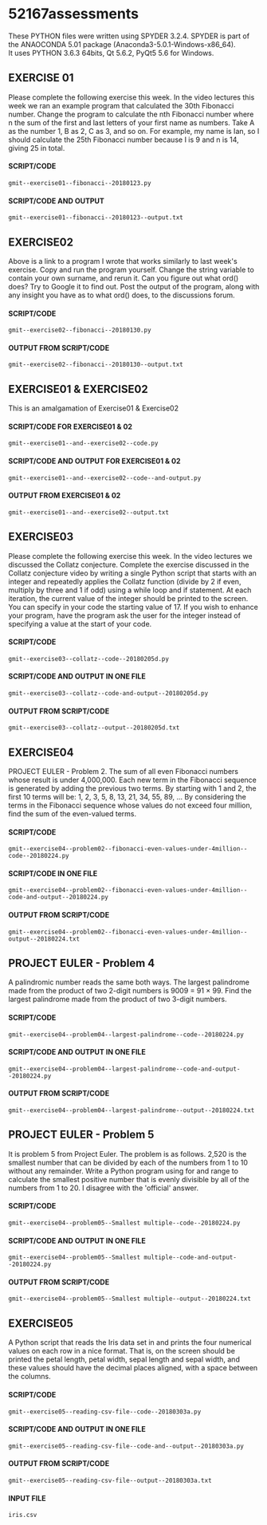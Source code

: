 # 52167assessments

These PYTHON files were written using SPYDER 3.2.4.  SPYDER is part of the ANAOCONDA 5.01 package (Anaconda3-5.0.1-Windows-x86_64).  
It uses PYTHON 3.6.3 64bits, Qt 5.6.2, PyQt5 5.6 for Windows.

## EXERCISE 01
Please complete the following exercise this week. In the video lectures this 
week we ran an example program that calculated the 30th Fibonacci number. 
Change the program to calculate the nth Fibonacci number where n the sum of 
the first and last letters of your first name as numbers. 
Take A as the number 1, B as 2, C as 3, and so on. 
For example, my name is Ian, so I should calculate the 25th Fibonacci number 
because I is 9 and n is 14, giving 25 in total.

#### SCRIPT/CODE
	gmit--exercise01--fibonacci--20180123.py
#### SCRIPT/CODE AND OUTPUT
	gmit--exercise01--fibonacci--20180123--output.txt

## EXERCISE02
Above is a link to a program I wrote that works similarly to last week's 
exercise. Copy and run the program yourself. Change the string variable 
to contain your own surname, and rerun it. Can you figure out what ord()
does? Try to Google it to find out. Post the output of the program, along
with any insight you have as to what ord() does, to the discussions forum.

#### SCRIPT/CODE	
	gmit--exercise02--fibonacci--20180130.py
#### OUTPUT FROM SCRIPT/CODE
	gmit--exercise02--fibonacci--20180130--output.txt	
	
## EXERCISE01 & EXERCISE02
This is an amalgamation of Exercise01 & Exercise02
	
#### SCRIPT/CODE FOR EXERCISE01 & 02
	gmit--exercise01--and--exercise02--code.py	
#### SCRIPT/CODE AND OUTPUT FOR EXERCISE01 & 02
	gmit--exercise01--and--exercise02--code--and-output.py
#### OUTPUT FROM EXERCISE01 & 02
	gmit--exercise01--and--exercise02--output.txt
	
## EXERCISE03
Please complete the following exercise this week. In the video lectures we 
discussed the Collatz conjecture. Complete the exercise discussed in the 
Collatz conjecture video by writing a single Python script that starts with
an integer and repeatedly applies the Collatz function (divide by 2 if even,
multiply by three and 1 if odd) using a while loop and if statement. At each
iteration, the current value of the integer should be printed to the screen.
You can specify in your code the starting value of 17. If you wish to enhance
your program, have the program ask the user for the integer instead of 
specifying a value at the start of your code.

#### SCRIPT/CODE	
	gmit--exercise03--collatz--code--20180205d.py
#### SCRIPT/CODE AND OUTPUT IN ONE FILE
	gmit--exercise03--collatz--code-and-output--20180205d.py
#### OUTPUT FROM SCRIPT/CODE
	gmit--exercise03--collatz--output--20180205d.txt
	
## EXERCISE04
PROJECT EULER - Problem 2.  The sum of all even Fibonacci numbers whose result is under 4,000,000.
Each new term in the Fibonacci sequence is generated by adding the previous two terms. 
By starting with 1 and 2, the first 10 terms will be:
1, 2, 3, 5, 8, 13, 21, 34, 55, 89, ...
By considering the terms in the Fibonacci sequence whose values do not exceed four million, find the sum of the even-valued terms.

#### SCRIPT/CODE
    gmit--exercise04--problem02--fibonacci-even-values-under-4million--code--20180224.py
#### SCRIPT/CODE IN ONE FILE
	gmit--exercise04--problem02--fibonacci-even-values-under-4million--code-and-output--20180224.py
#### OUTPUT FROM SCRIPT/CODE
	gmit--exercise04--problem02--fibonacci-even-values-under-4million--output--20180224.txt

## PROJECT EULER - Problem 4
A palindromic number reads the same both ways. The largest palindrome made from 
the product of two 2-digit numbers is 9009 = 91 × 99.
Find the largest palindrome made from the product of two 3-digit numbers.
####  SCRIPT/CODE 
	gmit--exercise04--problem04--largest-palindrome--code--20180224.py
####  SCRIPT/CODE AND OUTPUT IN ONE FILE
	gmit--exercise04--problem04--largest-palindrome--code-and-output--20180224.py
#### OUTPUT FROM SCRIPT/CODE	
	gmit--exercise04--problem04--largest-palindrome--output--20180224.txt
	

## PROJECT EULER - Problem 5
It is problem 5 from Project Euler. The problem is as follows. 2,520 is the 
smallest number that can be divided by each of the numbers from 1 to 10 
without any remainder. Write a Python program using for and range to 
calculate the smallest positive number that is evenly divisible by all 
of the numbers from 1 to 20.  I disagree with the 'official' answer.

#### SCRIPT/CODE 
	gmit--exercise04--problem05--Smallest multiple--code--20180224.py
#### SCRIPT/CODE AND OUTPUT IN ONE FILE
	gmit--exercise04--problem05--Smallest multiple--code-and-output--20180224.py
#### OUTPUT FROM SCRIPT/CODE	
	gmit--exercise04--problem05--Smallest multiple--output--20180224.txt


## EXERCISE05
A Python script that reads the Iris data set in and prints the four numerical 
values on each row in a nice format. That is, on the screen should be printed
the petal length, petal width, sepal length and sepal width, and these values
should have the decimal places aligned, with a space between the columns.
 
#### SCRIPT/CODE
	gmit--exercise05--reading-csv-file--code--20180303a.py
#### SCRIPT/CODE AND OUTPUT IN ONE FILE
    gmit--exercise05--reading-csv-file--code-and--output--20180303a.py
#### OUTPUT FROM SCRIPT/CODE	
	gmit--exercise05--reading-csv-file--output--20180303a.txt	
#### INPUT FILE
    iris.csv

